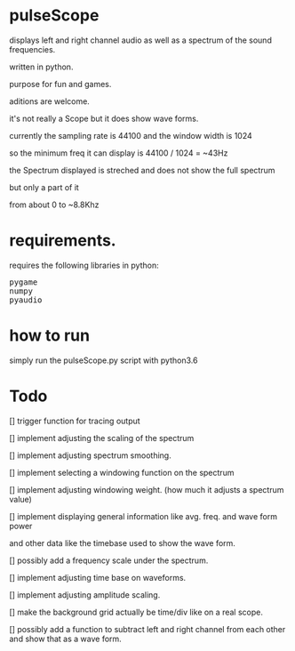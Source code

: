 # pulseScope
displays left and right channel audio as well as a spectrum of the sound frequencies.

written in python.

purpose for fun and games.

aditions are welcome.

it's not really a Scope but it does show wave forms.

currently the sampling rate is 44100 and the window width is 1024

so the minimum freq it can display is 44100 / 1024 = ~43Hz

the Spectrum displayed is streched and does not show the full spectrum

but only a part of it

from about 0 to ~8.8Khz

# requirements.
requires the following libraries in python:

<pre>
pygame
numpy
pyaudio
</pre>

# how to run
simply run the pulseScope.py script with python3.6

# Todo
[] trigger function for tracing output

[] implement adjusting the scaling of the spectrum

[] implement adjusting spectrum smoothing.

[] implement selecting a windowing function on the spectrum

[] implement adjusting windowing weight. (how much it adjusts a spectrum value)

[] implement displaying general information like avg. freq. and wave form power

   and other data like the timebase used to show the wave form.

[] possibly add a frequency scale under the spectrum.

[] implement adjusting time base on waveforms.

[] implement adjusting amplitude scaling.

[] make the background grid actually be time/div like on a real scope.

[] possibly add a function to subtract left and right channel from each other and show that as a wave form.

